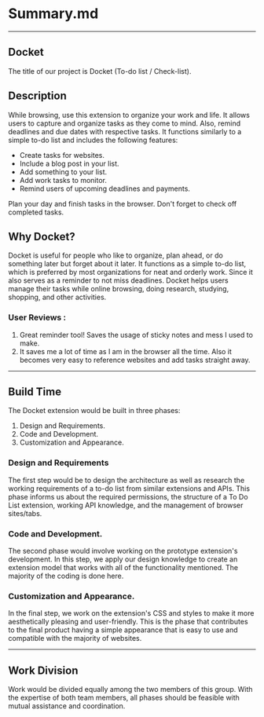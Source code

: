 # Summary.md

----------------------

## Docket
The title of our project is Docket (To-do list / Check-list).

## Description 
While browsing, use this extension to organize your work and life. It allows users to capture and organize tasks as they come to mind. Also, remind deadlines and due dates with respective tasks. It functions similarly to a simple to-do list and includes the following features: 
- Create tasks for websites. 
- Include a blog post in your list. 
- Add something to your list. 
- Add work tasks to monitor. 
- Remind users of upcoming deadlines and payments. 

Plan your day and finish tasks in the browser. Don't forget to check off completed tasks.

## Why Docket?
Docket is useful for people who like to organize, plan ahead, or do something later but forget about it later. It functions as a simple to-do list, which is preferred by most organizations for neat and orderly work. Since it also serves as a reminder to not miss deadlines. Docket helps users manage their tasks while online browsing, doing research, studying, shopping, and other activities.

### User Reviews :
1.  Great reminder tool! Saves the usage of sticky notes and mess I used to make.  
2.  It saves me a lot of time as I am in the browser all the time. Also it becomes very easy to reference websites and add tasks straight away.

---------------------

## Build Time
The Docket extension would be built in three phases:
1. Design and Requirements.
2. Code and Development.
3. Customization and Appearance.

### Design and Requirements
The first step would be to design the architecture as well as research the working requirements of a to-do list from similar extensions and APIs. This phase informs us about the required permissions, the structure of a To Do List extension, working API knowledge, and the management of browser sites/tabs.  

### Code and Development.
The second phase would involve working on the prototype extension's development. In this step, we apply our design knowledge to create an extension model that works with all of the functionality mentioned. The majority of the coding is done here.

### Customization and Appearance.
In the final step, we work on the extension's CSS and styles to make it more aesthetically pleasing and user-friendly. This is the phase that contributes to the final product having a simple appearance that is easy to use and compatible with the majority of websites.

---------------------
## Work Division
Work would be divided equally among the two members of this group. With the expertise of both team members, all phases should be feasible with mutual assistance and coordination.
